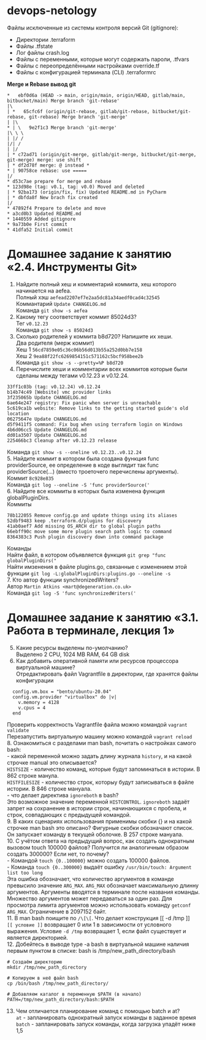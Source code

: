 # devops-netology
Файлы исключенные из системы контроля версий Git (gitignore):  
- Директории .terraform  
- Файлы .tfstate  
- Лог файлы crash.log  
- Файлы с переменными, которые могут содержать пароли, .tfvars  
- Файлы с переопределёнными настройками override.tf  
- Файлы c конфигурацией терминала (CLI) .terraformrc  

**Merge и Rebase вывод git**  
```
*   ebf0d6a (HEAD -> main, origin/main, origin/HEAD, gitlab/main, bitbucket/main) Merge branch 'git-rebase'
|\
| *   65cfc6f (origin/git-rebase, gitlab/git-rebase, bitbucket/git-rebase, git-rebase) Merge branch 'git-merge'
| |\
* | \   9e2f1c3 Merge branch 'git-merge'
|\ \ \
| |/ /
|/| /
| |/
| * c72ad71 (origin/git-merge, gitlab/git-merge, bitbucket/git-merge, git-merge) merge: use shift
| * df2d78f merge: @ instead *
* | 90758ce rebase: use =====
|/
* d53c7ae prepare for merge and rebase
* 123d98e (tag: v0.1, tag: v0.0) Moved and deleted
| * 92ba173 (origin/fix, fix) Updated README.md in PyCharm
| * dbfda8f New brach fix created
|/
* 47892f4 Prepare to delete and move
* a3cd0b3 Updated README.md
* 1440559 Added gitignore
* 9a73b0e First commit
* 41dfa52 Initial commit
```

# Домашнее задание к занятию «2.4. Инструменты Git»  

1. Найдите полный хеш и комментарий коммита, хеш которого начинается на aefea.  
Полный хэш `aefead2207ef7e2aa5dc81a34aedf0cad4c32545`  
Коммантарий `Update CHANGELOG.md`  
Команда `git show -s aefea`  
2. Какому тегу соответствует коммит 85024d3?  
Тег `v0.12.23`  
Команда `git show -s 85024d3`  
3. Сколько родителей у коммита b8d720? Напишите их хеши.  
Два родителя (мерж коммит)  
Хеш 1 `56cd7859e05c36c06b56d013b55a252d0bb7e158`  
Хеш 2 `9ea88f22fc6269854151c571162c5bcf958bee2b`  
Команда `git show -s --pretty=%P b8d720`  
4. Перечислите хеши и комментарии всех коммитов которые были сделаны между тегами v0.12.23 и v0.12.24.  
```
33ff1c03b (tag: v0.12.24) v0.12.24
b14b74c49 [Website] vmc provider links
3f235065b Update CHANGELOG.md
6ae64e247 registry: Fix panic when server is unreachable
5c619ca1b website: Remove links to the getting started guide's old location
06275647e Update CHANGELOG.md
d5f9411f5 command: Fix bug when using terraform login on Windows
4b6d06cc5 Update CHANGELOG.md
dd01a3507 Update CHANGELOG.md
225466bc3 Cleanup after v0.12.23 release
```
Команда `git show -s --oneline v0.12.23..v0.12.24`  
5. Найдите коммит в котором была создана функция func providerSource, ее определение в коде выглядит так func providerSource(...) (вместо троеточего перечислены аргументы).  
Коммит `8c928e835`  
Команда `git log --oneline -S 'func providerSource('`  
6. Найдите все коммиты в которых была изменена функция globalPluginDirs.  
Коммиты  
```
78b122055 Remove config.go and update things using its aliases
52dbf9483 keep .terraform.d/plugins for discovery
41ab0aef7 Add missing OS_ARCH dir to global plugin paths
66ebff90c move some more plugin search path logic to command
8364383c3 Push plugin discovery down into command package
```
Команды  
Найти файл, в котором объявляется функция `git grep "func globalPluginDirs("`  
Найти имзенения в файле plugins.go, связанные с изменением этой функции `git log -L:globalPluginDirs:plugins.go --oneline -s`  
7. Кто автор функции synchronizedWriters?  
Автор `Martin Atkins <mart@degeneration.co.uk>`  
Команда `git log -S 'func synchronizedWriters('`  

# Домашнее задание к занятию «3.1. Работа в терминале, лекция 1»  
5. Какие ресурсы выделены по-умолчанию?  
Выделено 2 CPU, 1024 MB RAM, 64 GB disk  
6. Как добавить оперативной памяти или ресурсов процессора виртуальной машине?  
Отредактировать файл Vagrantfile в директории, где хранятся файлы конфигурации  
```
  config.vm.box = "bento/ubuntu-20.04"
  config.vm.provider "virtualbox" do |v|
    v.memory = 4128
    v.cpus = 4
  end
```
Проверить корректность Vagrantfile файла можно командой `vagrant validate`  
Перезапустить виртуальную машину можно командой `vagrant reload`  
8. Ознакомиться с разделами man bash, почитать о настройках самого bash:  
    - какой переменной можно задать длину журнала `history`, и на какой строчке manual это описывается?  
    `HISTSIZE` - количество команд, которые будут запоминаться в истории. В 862 строке манула.  
    `HISTFILESIZE` - количество строк, которыу будут записываться в файле истории. В 846 строке мануала.  
    - что делает директива `ignoreboth` в bash?  
    Это возможное значение переменной `HISTCONTROL`. `ignoreboth` задаёт запрет на сохранение в истории строк, начинающихся с пробела, и строк, совпадающих с предыдущей командой.  
9. В каких сценариях использования применимы скобки {} и на какой строчке man bash это описано?
Фигурные скобки обозначают список. Он запускает команду в текущей оболочке. В 257 строке мануала.  
10. С учётом ответа на предыдущий вопрос, как создать однократным вызовом touch 100000 файлов? Получится ли аналогичным образом создать 300000? Если нет, то почему?  
    - Командой `touch {0..100000}` можно создать 100000 файлов.  
    - Команда `touch {0..300000}` выдаёт ошибку `/usr/bin/touch: Argument list too long`  
    Эта ошибка обозначает, что количество аргументов в команде превысило значение `ARG_MAX`. `ARG_MAX` обозначает максимальную длинну аргументов. Аргументы вводятся в терминале после названия команды. Множество аргументов может передаваться за один раз. Для просмотра лимита аргументов можно использовать команду `getconf ARG_MAX`. Ограничение в 2097152 байт.  
11. В man bash поищите по `/\[\[`. Что делает конструкция [[ -d /tmp ]]  
`[[ условие ]]` возвращает 0 или 1 в зависимости от условного выражения. Условие  `-d /tmp` возвращает 1, если файл существует и является директорией.  
12. Добейтесь в выводе type -a bash в виртуальной машине наличия первым пунктом в списке: bash is /tmp/new_path_directory/bash  
```
# Создаём директорию
mkdir /tmp/new_path_directory 

# Копируем в неё файл bash
cp /bin/bash /tmp/new_path_directory/

# Добавляем каталог в переменную $PATH (в начало) 
PATH=/tmp/new_path_directory/bash:$PATH
```
13. Чем отличается планирование команд с помощью batch и at?  
`at` - запланировать однократный запуск команды в заданное время  
`batch` - запланировать запуск команды, когда загрузка упадёт ниже  1,5 

